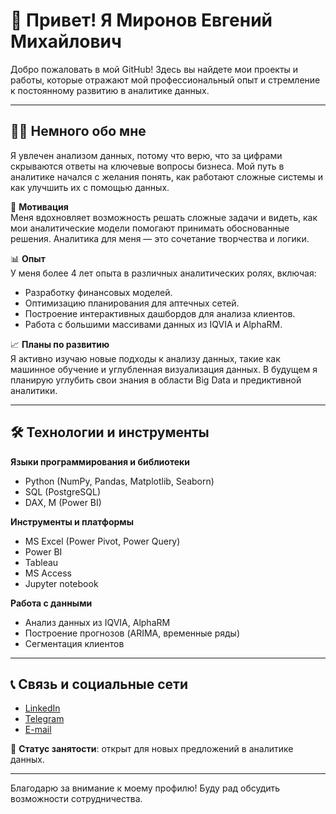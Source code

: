# 👋 Привет! Я Миронов Евгений Михайлович

Добро пожаловать в мой GitHub! Здесь вы найдете мои проекты и работы, которые отражают мой профессиональный опыт и стремление к постоянному развитию в аналитике данных.

---

## 🧑‍💻 Немного обо мне  
Я увлечен анализом данных, потому что верю, что за цифрами скрываются ответы на ключевые вопросы бизнеса. Мой путь в аналитике начался с желания понять, как работают сложные системы и как улучшить их с помощью данных.

🔎 **Мотивация**  
Меня вдохновляет возможность решать сложные задачи и видеть, как мои аналитические модели помогают принимать обоснованные решения. Аналитика для меня — это сочетание творчества и логики.

📊 **Опыт**  
У меня более 4 лет опыта в различных аналитических ролях, включая:  
- Разработку финансовых моделей.  
- Оптимизацию планирования для аптечных сетей.  
- Построение интерактивных дашбордов для анализа клиентов.  
- Работа с большими массивами данных из IQVIA и AlphaRM.

📈 **Планы по развитию**  
Я активно изучаю новые подходы к анализу данных, такие как машинное обучение и углубленная визуализация данных. В будущем я планирую углубить свои знания в области Big Data и предиктивной аналитики.

---

## 🛠️ Технологии и инструменты  

**Языки программирования и библиотеки**  
- Python (NumPy, Pandas, Matplotlib, Seaborn)  
- SQL (PostgreSQL)  
- DAX, M (Power BI)  

**Инструменты и платформы**  
- MS Excel (Power Pivot, Power Query)  
- Power BI  
- Tableau  
- MS Access
- Jupyter notebook

**Работа с данными**  
- Анализ данных из IQVIA, AlphaRM  
- Построение прогнозов (ARIMA, временные ряды)  
- Сегментация клиентов  

---

## 📞 Связь и социальные сети  

- [LinkedIn](https://www.linkedin.com/in/evgenii-mironov-948879181)  
- [Telegram](https://t.me/jerambo)  
- [E-mail](mailto:mironov-evgeniy-michailovich@me-analyst.ru)  

📍 **Статус занятости**: открыт для новых предложений в аналитике данных.  

---

Благодарю за внимание к моему профилю! Буду рад обсудить возможности сотрудничества.

